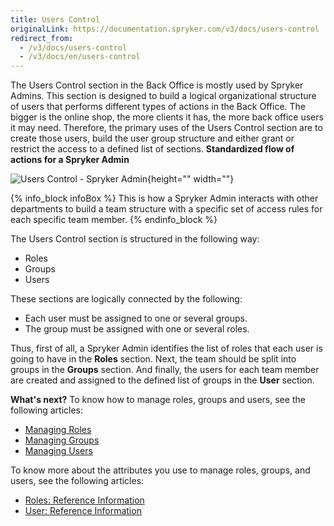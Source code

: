 ```yaml
---
title: Users Control
originalLink: https://documentation.spryker.com/v3/docs/users-control
redirect_from:
  - /v3/docs/users-control
  - /v3/docs/en/users-control
---
```


The Users Control section in the Back Office is mostly used by Spryker Admins.
This section is designed to build a logical organizational structure of users that performs different types of actions in the Back Office.
The bigger is the online shop, the more clients it has, the more back office users it may need. Therefore, the primary uses of the Users Control section are to create those users, build the user group structure and either grant or restrict the access to a defined list of sections. 
 **Standardized flow of actions for a Spryker Admin**
 
![Users Control - Spryker Admin](https://spryker.s3.eu-central-1.amazonaws.com/docs/User+Guides/Back+Office+User+Guides/Users+Control/users-control-section.png){height="" width=""}

{% info_block infoBox %}
This is how a Spryker Admin interacts with other departments to build a team structure with a specific set of access rules for each specific team member.
{% endinfo_block %}

The Users Control section is structured in the following way:
* Roles 
* Groups
* Users

These sections are logically connected by the following:
* Each user must be assigned to one or several groups.
* The group must be assigned with one or several roles.

Thus, first of all, a Spryker Admin identifies the list of roles that each user is going to have in the **Roles** section. Next, the team should be split into groups in the **Groups** section. And finally, the users for each team member are created and assigned to the defined list of groups in the **User** section.

**What's next?**
To know how to manage roles, groups and users, see the following articles:
* [Managing Roles](/docs/scos/user/user-guides/202001.0/back-office-user-guide/users-control/roles-groups-and-users/managing-roles.html)
* [Managing Groups](/docs/scos/user/user-guides/202001.0/back-office-user-guide/users-control/roles-groups-and-users/managing-groups.html)
* [Managing Users](/docs/scos/user/user-guides/202001.0/back-office-user-guide/users-control/roles-groups-and-users/managing-users.html)

To know more about the attributes you use to manage roles, groups, and users, see the following articles:
* [Roles: Reference Information](/docs/scos/user/user-guides/202001.0/back-office-user-guide/users-control/roles-groups-and-users/references/roles-reference-information.html)
* [User: Reference Information](/docs/scos/user/user-guides/202001.0/back-office-user-guide/users-control/roles-groups-and-users/references/user-reference-information.html)
